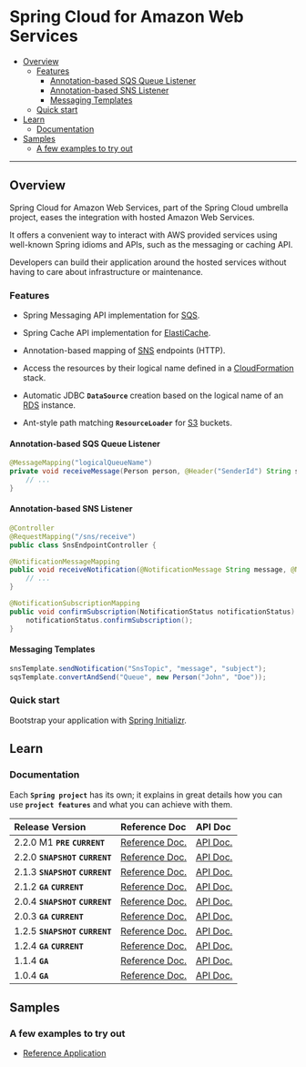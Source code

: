 # Spring Cloud for Amazon Web Services

+ [Overview](#overview)
    + [Features](#features)
        + [Annotation-based SQS Queue Listener](#annotation-based-sqs-queue-listener)
        + [Annotation-based SNS Listener](#annotation-based-sns-listener)
        + [Messaging Templates](#messaging-templates)
    + [Quick start](#quick-start)
+ [Learn](#learn)
    + [Documentation](#documentation)
+ [Samples](#samples)
    + [A few examples to try out](#a-few-examples-to-try-out)

----------------------------------------------------------------------------------------------------

## Overview

Spring Cloud for Amazon Web Services, part of the Spring Cloud umbrella project, eases the integration with hosted Amazon Web Services.

It offers a convenient way to interact with AWS provided services using well-known Spring idioms and APIs, such as the messaging or caching API.

Developers can build their application around the hosted services without having to care about infrastructure or maintenance.

### Features

+ Spring Messaging API implementation for [SQS](https://aws.amazon.com/sqs/).

+ Spring Cache API implementation for [ElastiCache](https://aws.amazon.com/elasticache/).

+ Annotation-based mapping of [SNS](https://aws.amazon.com/sns/) endpoints (HTTP).

+ Access the resources by their logical name defined in a [CloudFormation](https://aws.amazon.com/cloudformation/) stack.

+ Automatic JDBC **`DataSource`** creation based on the logical name of an [RDS](https://aws.amazon.com/rds/) instance.

+ Ant-style path matching **`ResourceLoader`** for [S3](https://aws.amazon.com/s3/) buckets.

#### Annotation-based SQS Queue Listener

``` java
@MessageMapping("logicalQueueName")
private void receiveMessage(Person person, @Header("SenderId") String senderId) {
    // ...
}
```

#### Annotation-based SNS Listener

``` java
@Controller
@RequestMapping("/sns/receive")
public class SnsEndpointController {

@NotificationMessageMapping
public void receiveNotification(@NotificationMessage String message, @NotificationSubject String subject) {
    // ...
}

@NotificationSubscriptionMapping
public void confirmSubscription(NotificationStatus notificationStatus) {
    notificationStatus.confirmSubscription();
}
```

#### Messaging Templates

``` java
snsTemplate.sendNotification("SnsTopic", "message", "subject");
sqsTemplate.convertAndSend("Queue", new Person("John", "Doe"));
```

### Quick start

Bootstrap your application with [Spring Initializr](https://start.spring.io/).

## Learn

### Documentation

Each **`Spring project`** has its own; it explains in great details how you can use **`project features`** and what you can achieve with them.

 Release Version                    | Reference Doc                                                                                 | API Doc
:-----------------------------------|:----------------------------------------------------------------------------------------------|:----------------------------------------------------------------------------------------
 2.2.0 M1 **`PRE`** **`CURRENT`**   | [Reference Doc.](https://cloud.spring.io/spring-cloud-static/spring-cloud-aws/2.2.0.M1/)      | [API Doc.](https://cloud.spring.io/spring-cloud-static/spring-cloud-aws/2.2.0.M1/)
 2.2.0 **`SNAPSHOT`** **`CURRENT`** | [Reference Doc.](https://cloud.spring.io/spring-cloud-aws/spring-cloud-aws.html)              | [API Doc.](https://cloud.spring.io/spring-cloud-aws/spring-cloud-aws.html)
 2.1.3 **`SNAPSHOT`** **`CURRENT`** | [Reference Doc.](https://cloud.spring.io/spring-cloud-aws/2.1.x/)                             | [API Doc.](https://cloud.spring.io/spring-cloud-aws/2.1.x/)
 2.1.2 **`GA`** **`CURRENT`**       | [Reference Doc.](https://cloud.spring.io/spring-cloud-static/spring-cloud-aws/2.1.2.RELEASE/) | [API Doc.](https://cloud.spring.io/spring-cloud-static/spring-cloud-aws/2.1.2.RELEASE/)
 2.0.4 **`SNAPSHOT`** **`CURRENT`** | [Reference Doc.](https://cloud.spring.io/spring-cloud-aws/2.0.x/)                             | [API Doc.](https://cloud.spring.io/spring-cloud-aws/2.0.x/)
 2.0.3 **`GA`** **`CURRENT`**       | [Reference Doc.](https://cloud.spring.io/spring-cloud-static/spring-cloud-aws/2.0.3.RELEASE/) | [API Doc.](https://cloud.spring.io/spring-cloud-static/spring-cloud-aws/2.0.3.RELEASE/)
 1.2.5 **`SNAPSHOT`** **`CURRENT`** | [Reference Doc.](https://cloud.spring.io/spring-cloud-aws/1.2.x/)                             | [API Doc.](https://cloud.spring.io/spring-cloud-aws/1.2.x/)
 1.2.4 **`GA`** **`CURRENT`**       | [Reference Doc.](https://cloud.spring.io/spring-cloud-static/spring-cloud-aws/1.2.4.RELEASE/) | [API Doc.](https://cloud.spring.io/spring-cloud-static/spring-cloud-aws/1.2.4.RELEASE/)
 1.1.4 **`GA`**                     | [Reference Doc.](https://cloud.spring.io/spring-cloud-static/spring-cloud-aws/1.1.4.RELEASE/) | [API Doc.](https://github.com/spring-cloud/spring-cloud-aws)
 1.0.4 **`GA`**                     | [Reference Doc.](https://cloud.spring.io/spring-cloud-static/spring-cloud-aws/1.0.4.RELEASE/) | [API Doc.](https://github.com/spring-cloud/spring-cloud-aws)

## Samples

### A few examples to try out

+ [Reference Application](https://github.com/spring-cloud-samples/aws-refapp)


